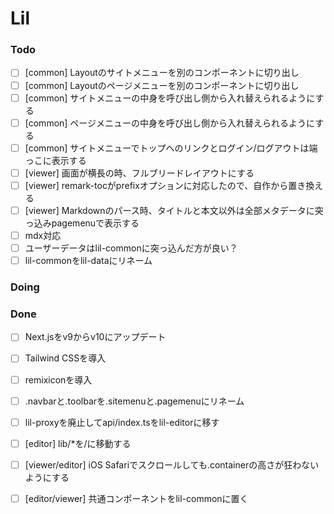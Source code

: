 # Lil

### Todo

- [ ] [common] Layoutのサイトメニューを別のコンポーネントに切り出し  
- [ ] [common] Layoutのページメニューを別のコンポーネントに切り出し  
- [ ] [common] サイトメニューの中身を呼び出し側から入れ替えられるようにする  
- [ ] [common] ページメニューの中身を呼び出し側から入れ替えられるようにする  
- [ ] [common] サイトメニューでトップへのリンクとログイン/ログアウトは端っこに表示する  
- [ ] [viewer] 画面が横長の時、フルブリードレイアウトにする  
- [ ] [viewer] remark-tocがprefixオプションに対応したので、自作から置き換える  
- [ ] [viewer] Markdownのパース時、タイトルと本文以外は全部メタデータに突っ込みpagemenuで表示する  
- [ ] mdx対応  
- [ ] ユーザーデータはlil-commonに突っ込んだ方が良い？  
- [ ] lil-commonをlil-dataにリネーム  

### Doing


### Done

- [ ] Next.jsをv9からv10にアップデート  
- [ ] Tailwind CSSを導入  
- [ ] remixiconを導入  
- [ ] .navbarと.toolbarを.sitemenuと.pagemenuにリネーム  
- [ ] lil-proxyを廃止してapi/index.tsをlil-editorに移す  
- [ ] [editor] lib/*を/に移動する  
- [ ] [viewer/editor] iOS Safariでスクロールしても.containerの高さが狂わないようにする  
- [ ] [editor/viewer] 共通コンポーネントをlil-commonに置く  

